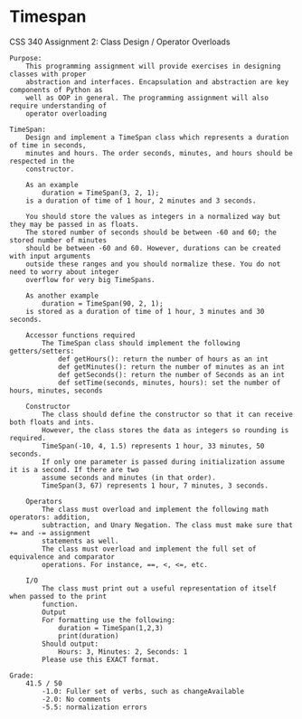 # Timespan
 CSS 340 Assignment 2: Class Design / Operator Overloads
    
    Purpose:
        This programming assignment will provide exercises in designing classes with proper
        abstraction and interfaces. Encapsulation and abstraction are key components of Python as
        well as OOP in general. The programming assignment will also require understanding of
        operator overloading   

    TimeSpan:
        Design and implement a TimeSpan class which represents a duration of time in seconds,
        minutes and hours. The order seconds, minutes, and hours should be respected in the
        constructor.
        
        As an example
            duration = TimeSpan(3, 2, 1);
        is a duration of time of 1 hour, 2 minutes and 3 seconds.
        
        You should store the values as integers in a normalized way but they may be passed in as floats.
        The stored number of seconds should be between -60 and 60; the stored number of minutes
        should be between -60 and 60. However, durations can be created with input arguments
        outside these ranges and you should normalize these. You do not need to worry about integer
        overflow for very big TimeSpans.
        
        As another example
            duration = TimeSpan(90, 2, 1);
        is stored as a duration of time of 1 hour, 3 minutes and 30 seconds.
        
        Accessor functions required
            The TimeSpan class should implement the following getters/setters:
                def getHours(): return the number of hours as an int
                def getMinutes(): return the number of minutes as an int
                def getSeconds(): return the number of Seconds as an int
                def setTime(seconds, minutes, hours): set the number of hours, minutes, seconds
        
        Constructor
            The class should define the constructor so that it can receive both floats and ints.
            However, the class stores the data as integers so rounding is required.
            TimeSpan(-10, 4, 1.5) represents 1 hour, 33 minutes, 50 seconds.
            If only one parameter is passed during initialization assume it is a second. If there are two
            assume seconds and minutes (in that order).
            TimeSpan(3, 67) represents 1 hour, 7 minutes, 3 seconds.
        
        Operators
            The class must overload and implement the following math operators: addition,
            subtraction, and Unary Negation. The class must make sure that += and -= assignment
            statements as well.
            The class must overload and implement the full set of equivalence and comparator
            operations. For instance, ==, <, <=, etc.
        
        I/O
            The class must print out a useful representation of itself when passed to the print
            function.
            Output
            For formatting use the following:
                duration = TimeSpan(1,2,3)
                print(duration)
            Should output:
                Hours: 3, Minutes: 2, Seconds: 1
            Please use this EXACT format.

    Grade:
        41.5 / 50
            -1.0: Fuller set of verbs, such as changeAvailable
            -2.0: No comments
            -5.5: normalization errors
